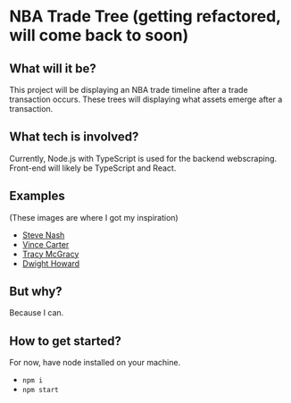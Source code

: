 # NBA Trade Tree (getting refactored, will come back to soon)

## What will it be?

This project will be displaying an NBA trade timeline after a trade transaction occurs. These trees will displaying what assets emerge after a transaction.

## What tech is involved?

Currently, Node.js with TypeScript is used for the backend webscraping. Front-end will likely be TypeScript and React. 

## Examples

(These images are where I got my inspiration)

- [Steve Nash](https://i.imgur.com/hF61NiW.jpg)
- [Vince Carter](https://i.imgur.com/n8MJK00.jpg)
- [Tracy McGracy](https://i.imgur.com/RTExHxV.png)
- [Dwight Howard](https://i.imgur.com/jBCUqqs.jpg)


## But why?

Because I can.

## How to get started?

For now, have node installed on your machine.
- `npm i`
- `npm start`
